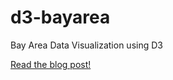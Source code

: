 # d3-bayarea

Bay Area Data Visualization using D3

[Read the blog post!](http://frank-bowers.ghost.io/bay-area-stats/)
